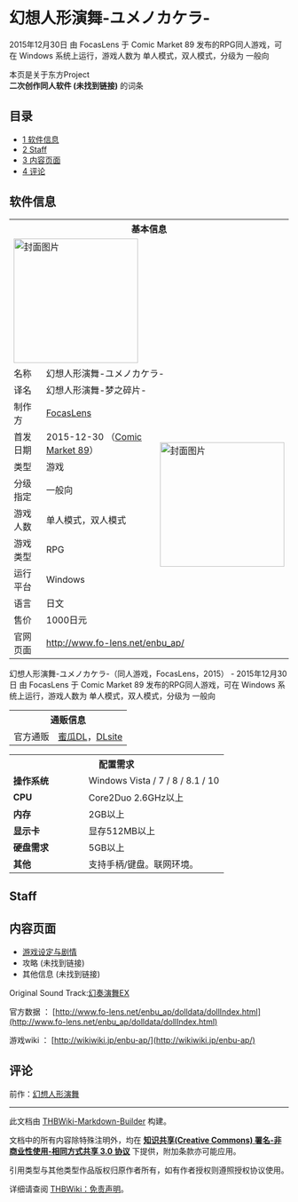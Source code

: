 # 幻想人形演舞-ユメノカケラ-

<!-- source html: G:\repos\THBWiki-Markdown-Builder\THBWikiMarkdown\Temp\main\e\ee\ns0%3A%E5%B9%BB%E6%83%B3%E4%BA%BA%E5%BD%A2%E6%BC%94%E8%88%9E-%E3%83%A6%E3%83%A1%E3%83%8E%E3%82%AB%E3%82%B1%E3%83%A9-.html -->

2015年12月30日 由 FocasLens 于 Comic Market 89 发布的RPG同人游戏，可在 Windows 系统上运行，游戏人数为 单人模式，双人模式，分级为 一般向

本页是关于东方Project  
 **二次创作同人软件 (未找到链接)** 的词条
## 目录

- [1 软件信息](#软件信息)
- [2 Staff](#Staff)
- [3 内容页面](#内容页面)
- [4 评论](#评论)




## 软件信息

<table><tbody><tr><th colspan="3">基本信息</th></tr><tr><td class="cover-artwork-mobile" colspan="2"><a href="./文件-幻想人形演舞-ユメノカケラ-封面.jpg.md" class="image" title="封面图片"><img alt="封面图片" src="https://upload.thwiki.cc/thumb/5/57/%E5%B9%BB%E6%83%B3%E4%BA%BA%E5%BD%A2%E6%BC%94%E8%88%9E-%E3%83%A6%E3%83%A1%E3%83%8E%E3%82%AB%E3%82%B1%E3%83%A9-%E5%B0%81%E9%9D%A2.jpg/224px-%E5%B9%BB%E6%83%B3%E4%BA%BA%E5%BD%A2%E6%BC%94%E8%88%9E-%E3%83%A6%E3%83%A1%E3%83%8E%E3%82%AB%E3%82%B1%E3%83%A9-%E5%B0%81%E9%9D%A2.jpg" decoding="async" loading="lazy" width="224" height="224" srcset="https://upload.thwiki.cc/thumb/5/57/%E5%B9%BB%E6%83%B3%E4%BA%BA%E5%BD%A2%E6%BC%94%E8%88%9E-%E3%83%A6%E3%83%A1%E3%83%8E%E3%82%AB%E3%82%B1%E3%83%A9-%E5%B0%81%E9%9D%A2.jpg/336px-%E5%B9%BB%E6%83%B3%E4%BA%BA%E5%BD%A2%E6%BC%94%E8%88%9E-%E3%83%A6%E3%83%A1%E3%83%8E%E3%82%AB%E3%82%B1%E3%83%A9-%E5%B0%81%E9%9D%A2.jpg 1.5x, https://upload.thwiki.cc/thumb/5/57/%E5%B9%BB%E6%83%B3%E4%BA%BA%E5%BD%A2%E6%BC%94%E8%88%9E-%E3%83%A6%E3%83%A1%E3%83%8E%E3%82%AB%E3%82%B1%E3%83%A9-%E5%B0%81%E9%9D%A2.jpg/448px-%E5%B9%BB%E6%83%B3%E4%BA%BA%E5%BD%A2%E6%BC%94%E8%88%9E-%E3%83%A6%E3%83%A1%E3%83%8E%E3%82%AB%E3%82%B1%E3%83%A9-%E5%B0%81%E9%9D%A2.jpg 2x" data-file-width="600" data-file-height="600"></a></td>
</tr><tr><td class="label">名称</td><td colspan="2"> 幻想人形演舞-ユメノカケラ- </td></tr><tr><td class="label">译名</td><td colspan="2"> 幻想人形演舞-梦之碎片- </td></tr><tr><td class="label">制作方</td><td><a href="./FocasLens.md" title="FocasLens">FocasLens</a></td><td class="cover-artwork" rowspan="8" style="min-width:224px;"><a href="./文件-幻想人形演舞-ユメノカケラ-封面.jpg.md" class="image" title="封面图片"><img alt="封面图片" src="https://upload.thwiki.cc/thumb/5/57/%E5%B9%BB%E6%83%B3%E4%BA%BA%E5%BD%A2%E6%BC%94%E8%88%9E-%E3%83%A6%E3%83%A1%E3%83%8E%E3%82%AB%E3%82%B1%E3%83%A9-%E5%B0%81%E9%9D%A2.jpg/224px-%E5%B9%BB%E6%83%B3%E4%BA%BA%E5%BD%A2%E6%BC%94%E8%88%9E-%E3%83%A6%E3%83%A1%E3%83%8E%E3%82%AB%E3%82%B1%E3%83%A9-%E5%B0%81%E9%9D%A2.jpg" decoding="async" loading="lazy" width="224" height="224" srcset="https://upload.thwiki.cc/thumb/5/57/%E5%B9%BB%E6%83%B3%E4%BA%BA%E5%BD%A2%E6%BC%94%E8%88%9E-%E3%83%A6%E3%83%A1%E3%83%8E%E3%82%AB%E3%82%B1%E3%83%A9-%E5%B0%81%E9%9D%A2.jpg/336px-%E5%B9%BB%E6%83%B3%E4%BA%BA%E5%BD%A2%E6%BC%94%E8%88%9E-%E3%83%A6%E3%83%A1%E3%83%8E%E3%82%AB%E3%82%B1%E3%83%A9-%E5%B0%81%E9%9D%A2.jpg 1.5x, https://upload.thwiki.cc/thumb/5/57/%E5%B9%BB%E6%83%B3%E4%BA%BA%E5%BD%A2%E6%BC%94%E8%88%9E-%E3%83%A6%E3%83%A1%E3%83%8E%E3%82%AB%E3%82%B1%E3%83%A9-%E5%B0%81%E9%9D%A2.jpg/448px-%E5%B9%BB%E6%83%B3%E4%BA%BA%E5%BD%A2%E6%BC%94%E8%88%9E-%E3%83%A6%E3%83%A1%E3%83%8E%E3%82%AB%E3%82%B1%E3%83%A9-%E5%B0%81%E9%9D%A2.jpg 2x" data-file-width="600" data-file-height="600"></a></td>
</tr><tr><td class="label">首发日期</td><td>2015-12-30&#160;（<a href="/展会作品列表?e=Comic+Market%2389">Comic Market 89</a>）</td></tr><tr><td class="label">类型</td><td>游戏</td></tr><tr><td class="label">分级指定</td><td>一般向</td></tr><tr><td class="label">游戏人数</td><td>单人模式，双人模式</td></tr><tr><td class="label">游戏类型</td><td>RPG</td></tr><tr><td class="label">运行平台</td><td>Windows</td></tr><tr><td class="label">语言</td><td>日文</td></tr><tr><td class="label">售价</td><td>1000日元</td></tr>
<tr><td class="label">官网页面</td><td colspan="2"><a rel="nofollow" class="external free" href="http://www.fo-lens.net/enbu_ap/">http://www.fo-lens.net/enbu_ap/</a></td></tr></tbody></table>

幻想人形演舞-ユメノカケラ-（同人游戏，FocasLens，2015） - 2015年12月30日 由 FocasLens 于 Comic Market 89 发布的RPG同人游戏，可在 Windows 系统上运行，游戏人数为 单人模式，双人模式，分级为 一般向

<table><tbody><tr><th colspan="3">通贩信息</th></tr><tr><td class="label">官方通贩</td><td colspan="2"><a rel="nofollow" class="external text" href="https://www.melonbooks.com/index.php?main_page=product_info&amp;products_id=IT0000184711">蜜瓜DL</a>，<a rel="nofollow" class="external text" href="http://www.dlsite.com/home/work/=/product_id/RJ179149.html">DLsite</a></td></tr></tbody></table>


  
  

  


<table>
<tbody><tr><th colspan="2">配置需求</th></tr>
<tr><td style="width:120px;padding-left:7px;"><b>操作系统</b></td><td>Windows Vista / 7 / 8 / 8.1 / 10</td></tr><tr><td style="width:120px;padding-left:7px;"><b>CPU</b></td><td>Core2Duo 2.6GHz以上</td></tr><tr><td style="width:120px;padding-left:7px;"><b>内存</b></td><td>2GB以上</td></tr><tr><td style="width:120px;padding-left:7px;"><b>显示卡</b></td><td>显存512MB以上</td></tr><tr><td style="width:120px;padding-left:7px;"><b>硬盘需求</b></td><td>5GB以上</td></tr><tr><td style="width:120px;padding-left:7px;"><b>其他</b></td><td>支持手柄/键盘。联网环境。</td></tr>
</tbody></table>


## Staff
## 内容页面
- [游戏设定与剧情](./幻想人形演舞-ユメノカケラ--设定与剧情.md)
- 攻略 (未找到链接)
- 其他信息 (未找到链接)

  
Original Sound Track:[幻奏演舞EX](./幻奏演舞EX.md)
  
  
官方数据 ： [http://www.fo-lens.net/enbu_ap/dolldata/dollIndex.html](http://www.fo-lens.net/enbu_ap/dolldata/dollIndex.html)
  
  
游戏wiki ： [http://wikiwiki.jp/enbu-ap/](http://wikiwiki.jp/enbu-ap/)
  

## 评论
  
前作：[幻想人形演舞](./幻想人形演舞.md)
  
  
  

  





---

此文档由 [THBWiki-Markdown-Builder](https://github.com/Delsin-Yu/THBWiki-Markdown-Builder) 构建。

文档中的所有内容除特殊注明外，均在 [**知识共享(Creative Commons) 署名-非商业性使用-相同方式共享 3.0 协议**](https://creativecommons.org/licenses/by-sa/3.0/deed.zh-hans) 下提供，附加条款亦可能应用。

引用类型与其他类型作品版权归原作者所有，如有作者授权则遵照授权协议使用。

详细请查阅 [THBWiki：免责声明](https://thbwiki.cc/THBWiki:%E5%85%8D%E8%B4%A3%E5%A3%B0%E6%98%8E)。

